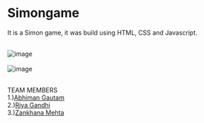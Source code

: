 # Simongame
It is a Simon game, it was build using HTML, CSS and Javascript. <br></br>

![image](https://user-images.githubusercontent.com/73026322/188365847-4a4b30a0-a4d3-4323-8898-ce40cbbfe446.png) <br></br>
![image](https://user-images.githubusercontent.com/73026322/188365917-422e8421-72e3-4892-8018-0bb3d6832d87.png) <br></br>

TEAM MEMBERS
<br>
1.)<a href="https://github.com/Abhiman1211">Abhiman Gautam </a>
<br>
2.)<a href="https://github.com/Riya1929">Riya Gandhi </a>
<br>
3.)<a href="https://github.com/zankhana46">Zankhana Mehta </a>
